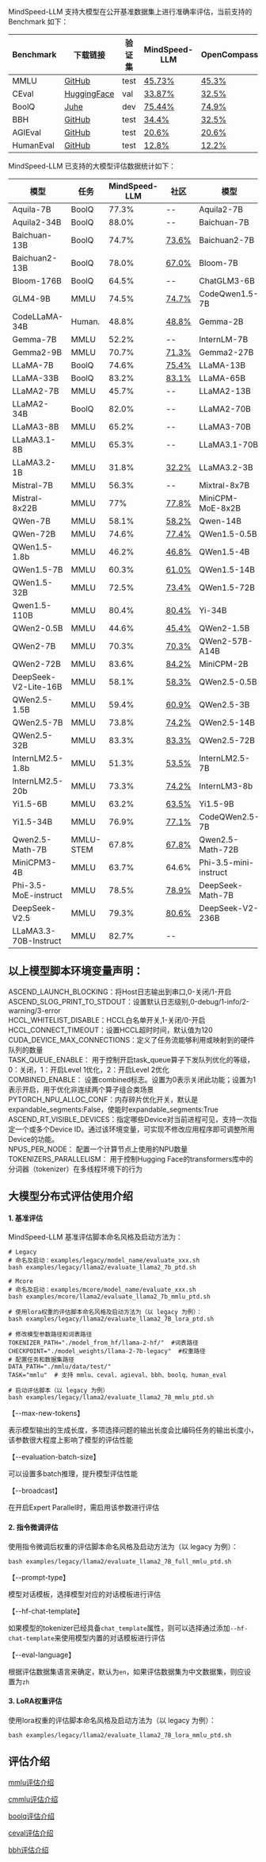 MindSpeed-LLM 支持大模型在公开基准数据集上进行准确率评估，当前支持的 Benchmark 如下：

| Benchmark | 下载链接                                                     | 验证集 | MindSpeed-LLM                                                | OpenCompass                                                  |
| --------- | ------------------------------------------------------------ | ------ | ------------------------------------------------------------ | ------------------------------------------------------------ |
| MMLU      | [GitHub](https://people.eecs.berkeley.edu/~hendrycks/data.tar) | test   | [45.73%](../../examples/mcore/llama2/evaluate_llama2_7b_mmlu_ptd.sh) | [45.3%](https://hub.opencompass.org.cn/dataset-detail/MMLU)  |
| CEval     | [HuggingFace](https://huggingface.co/datasets/ceval/ceval-exam/blob/main/ceval-exam.zip) | val    | [33.87%](../../examples/mcore/llama2/evaluate_llama2_7b_ceval_ptd.sh) | [32.5%](https://hub.opencompass.org.cn/dataset-detail/C-Eval) |
| BoolQ     | [Juhe](https://www.juhe.cn/market/product/id/10243)          | dev    | [75.44%](../../examples/mcore/llama2/evaluate_llama2_7b_boolq_ptd.sh) | [74.9%](https://hub.opencompass.org.cn/dataset-detail/BoolQ) |
| BBH       | [GitHub](https://github.com/suzgunmirac/BIG-Bench-Hard/tree/main/bbh) | test   | [34.4%](../../examples/mcore/llama2/evaluate_llama2_7b_bbh_ptd.sh) | [32.5%](https://hub.opencompass.org.cn/dataset-detail/BBH)   |
| AGIEval   | [GitHub](https://github.com/ruixiangcui/AGIEval/tree/main)   | test   | [20.6%](../../examples/mcore/llama2/evaluate_llama2_7b_agieval_ptd.sh) | [20.6%](https://hub.opencompass.org.cn/dataset-detail/AGIEval) |
| HumanEval | [GitHub](https://github.com/openai/human-eval/tree/master/data) | test   | [12.8%](../../examples/mcore/llama2/evaluate_llama2_7b_humaneval_ptd.sh) | [12.2%](https://hub.opencompass.org.cn/dataset-detail/HumanEval) |


MindSpeed-LLM 已支持的大模型评估数据统计如下：


| 模型                   | 任务     | MindSpeed-LLM | 社区                                                                    | 模型               | 任务     | MindSpeed-LLM | 社区                                                                                 |
|----------------------|--------|-----------|-----------------------------------------------------------------------|------------------|--------|-----------|------------------------------------------------------------------------------------|
| Aquila-7B            | BoolQ  | 77.3%     | --                                                                    | Aquila2-7B       | BoolQ  | 77.8%     | --                                                                                 |
| Aquila2-34B          | BoolQ  | 88.0%     | --                                                                    | Baichuan-7B      | BoolQ  | 69.0%     | [67.0%](https://hub.opencompass.org.cn/dataset-detail/BoolQ)                       |
| Baichuan-13B         | BoolQ  | 74.7%     | [73.6%](https://hub.opencompass.org.cn/dataset-detail/BoolQ)          | Baichuan2-7B     | BoolQ  | 70.0%     | [63.2%](https://hub.opencompass.org.cn/dataset-detail/BoolQ)                       |
| Baichuan2-13B        | BoolQ  | 78.0%     | [67.0%](https://hub.opencompass.org.cn/dataset-detail/BoolQ)          | Bloom-7B         | MMLU   | 25.1%     | --                                                                                 |
| Bloom-176B           | BoolQ  | 64.5%     | --                                                                    | ChatGLM3-6B      | MMLU   | 61.5%     | --                                                                                 |
| GLM4-9B              | MMLU   | 74.5%     | [74.7%](https://huggingface.co/THUDM/glm-4-9b)                        | CodeQwen1.5-7B   | Human. | 54.8%     | [51.8%](https://qwenlm.github.io/zh/blog/codeqwen1.5/)                             |
| CodeLLaMA-34B        | Human. | 48.8%     | [48.8%](https://paperswithcode.com/sota/code-generation-on-humaneval) | Gemma-2B         | MMLU   | 39.6%     | --                                                                                 |
| Gemma-7B             | MMLU   | 52.2%     | --                                                                    | InternLM-7B      | MMLU   | 48.7%     | [51.0%](https://huggingface.co/internlm/internlm-7b)                               |
| Gemma2-9B            | MMLU   | 70.7%     | [71.3%](https://huggingface.co/google/gemma-2-9b)                     | Gemma2-27B       | MMLU   | 75.5%     | [75.2%](https://huggingface.co/google/gemma-2-27b)                                 |
| LLaMA-7B             | BoolQ  | 74.6%     | [75.4%](https://hub.opencompass.org.cn/dataset-detail/BoolQ)          | LLaMA-13B        | BoolQ  | 79.6%     | [78.7%](https://hub.opencompass.org.cn/dataset-detail/BoolQ)                       |
| LLaMA-33B            | BoolQ  | 83.2%     | [83.1%](https://paperswithcode.com/sota/question-answering-on-boolq)  | LLaMA-65B        | BoolQ  | 85.7%     | [86.6%](https://paperswithcode.com/sota/question-answering-on-boolq)               |
| LLaMA2-7B            | MMLU   | 45.7%     | --                                                                    | LLaMA2-13B       | BoolQ  | 82.2%     | [81.7%](https://paperswithcode.com/sota/question-answering-on-boolq)               |
| LLaMA2-34B           | BoolQ  | 82.0%     | --                                                                    | LLaMA2-70B       | BoolQ  | 86.4%     | --                                                                                 |
| LLaMA3-8B            | MMLU   | 65.2%     | --                                                                    | LLaMA3-70B       | BoolQ  | 78.4%     | --                                                                                 |
| LLaMA3.1-8B          | MMLU   | 65.3%     | --                                                                    | LLaMA3.1-70B     | MMLU   | 81.8%     | --                                                                                 |
| LLaMA3.2-1B          | MMLU   | 31.8%     | [32.2%](https://modelscope.cn/models/LLM-Research/Llama-3.2-1B)       | LLaMA3.2-3B      | MMLU   | 56.3%     | [58.0%](https://modelscope.cn/models/LLM-Research/Llama-3.2-3B)                    |
| Mistral-7B           | MMLU   | 56.3%     | --                                                                    | Mixtral-8x7B     | MMLU   | 70.6%     | [70.6%](https://paperswithcode.com/sota/multi-task-language-understanding-on-mmlu) |
| Mistral-8x22B        | MMLU   | 77%       | [77.8%](https://mistral.ai/news/mixtral-8x22b/)                       | MiniCPM-MoE-8x2B | BoolQ  | 83.9%     | --                                                                                 |
| QWen-7B              | MMLU   | 58.1%     | [58.2%](https://huggingface.co/Qwen/Qwen-7B)                          | Qwen-14B         | MMLU   | 65.3%     | [66.3%](https://huggingface.co/Qwen/Qwen-14B)                                      |
| QWen-72B             | MMLU   | 74.6%     | [77.4%](https://huggingface.co/Qwen/Qwen-72B)                         | QWen1.5-0.5B     | MMLU   | 39.1%     | --                                                                                 |
| QWen1.5-1.8b         | MMLU   | 46.2%     | [46.8%](https://qwenlm.github.io/zh/blog/qwen1.5/)                    | QWen1.5-4B       | MMLU   | 59.0%     | [56.1%](https://qwenlm.github.io/zh/blog/qwen1.5)                                  |
| QWen1.5-7B           | MMLU   | 60.3%     | [61.0%](https://qwenlm.github.io/zh/blog/qwen1.5/)                    | QWen1.5-14B      | MMLU   | 67.3%     | [67.6%](https://qwenlm.github.io/zh/blog/qwen1.5)                                  |
| QWen1.5-32B          | MMLU   | 72.5%     | [73.4%](https://huggingface.co/Qwen/Qwen-72B)                         | QWen1.5-72B      | MMLU   | 76.4%     | [77.5%](https://qwenlm.github.io/zh/blog/qwen1.5)                                  |
| Qwen1.5-110B         | MMLU   | 80.4%     | [80.4%](https://qwenlm.github.io/zh/blog/qwen1.5-110b/)               | Yi-34B           | MMLU   | 76.3%     | [75.8%](https://hub.opencompass.org.cn/dataset-detail/MMLU)                        |
| QWen2-0.5B           | MMLU   | 44.6%     | [45.4%](https://qwenlm.github.io/zh/blog/qwen2/)                      | QWen2-1.5B       | MMLU   | 54.7%     | [56.5%](https://qwenlm.github.io/zh/blog/qwen2/)                                   |
| QWen2-7B             | MMLU   | 70.3%     | [70.3%](https://qwenlm.github.io/zh/blog/qwen2/)                      | QWen2-57B-A14B   | MMLU   | 75.6%     | [76.5%](https://qwenlm.github.io/zh/blog/qwen2/)                                   |
| QWen2-72B            | MMLU   | 83.6%     | [84.2%](https://qwenlm.github.io/zh/blog/qwen2/)                      | MiniCPM-2B       | MMLU   | 51.6%     | [53.4%](https://github.com/OpenBMB/MiniCPM?tab=readme-ov-file#3)                   |
| DeepSeek-V2-Lite-16B | MMLU   | 58.1%     | [58.3%](https://huggingface.co/deepseek-ai/DeepSeek-V2-Lite)          | QWen2.5-0.5B     | MMLU   | 47.67%    | [47.5%](https://qwenlm.github.io/blog/qwen2.5-llm/)                                |
| QWen2.5-1.5B         | MMLU   | 59.4%     | [60.9%](https://qwenlm.github.io/blog/qwen2.5-llm/)                   | QWen2.5-3B       | MMLU   | 65.6%     | [65.6%](https://qwenlm.github.io/blog/qwen2.5-llm/)                                |
| QWen2.5-7B           | MMLU   | 73.8%     | [74.2%](https://qwenlm.github.io/blog/qwen2.5-llm/)                   | QWen2.5-14B      | MMLU   | 79.4%     | [79.7%](https://qwenlm.github.io/blog/qwen2.5-llm/)                                |
| QWen2.5-32B          | MMLU   | 83.3%     | [83.3%](https://qwenlm.github.io/blog/qwen2.5-llm/)                   | QWen2.5-72B      | MMLU   | 85.59%    | [86.1%](https://qwenlm.github.io/blog/qwen2.5-llm/)                                |
| InternLM2.5-1.8b     | MMLU   | 51.3%     | [53.5%](https://huggingface.co/internlm/internlm2_5-1_8b)             | InternLM2.5-7B   | MMLU   | 71.6%     | [71.6%](https://huggingface.co/internlm/internlm2_5-7b)                            |
| InternLM2.5-20b      | MMLU   | 73.3%     | [74.2%](https://huggingface.co/internlm/internlm2_5-20b)              | InternLM3-8b     | MMLU   | 76.6%     | [76.6%](https://huggingface.co/internlm/internlm3-8b-instruct)                     |
| Yi1.5-6B             | MMLU   | 63.2%     | [63.5%](https://huggingface.co/01-ai/Yi-1.5-6B/tree/main)             | Yi1.5-9B         | MMLU   | 69.2%     | [69.5%](https://huggingface.co/01-ai/Yi-1.5-9B/tree/main)                          |
| Yi1.5-34B            | MMLU   | 76.9%     | [77.1%](https://huggingface.co/01-ai/Yi-1.5-34B/tree/main)            | CodeQWen2.5-7B   | Human. | 66.5%     | [61.6%](https://modelscope.cn/models/Qwen/Qwen2.5-Coder-7B)                        |
| Qwen2.5-Math-7B      |MMLU-STEM| 67.8%    | [67.8%](https://github.com/QwenLM/Qwen2.5-Math/tree/main/)            | Qwen2.5-Math-72B |MMLU-STEM| 83.7%    | [82.8%](https://github.com/QwenLM/Qwen2.5-Math/tree/main/)                         |
| MiniCPM3-4B          | MMLU   | 63.7%     | 64.6%                                                                 | Phi-3.5-mini-instruct | MMLU   | 64.39%    | 64.34%                                                                        |
| Phi-3.5-MoE-instruct | MMLU   | 78.5%     | [78.9%](https://huggingface.co/microsoft/Phi-3.5-MoE-instruct)        | DeepSeek-Math-7B  |MMLU-STEM| 56.5%   | [56.5%](https://github.com/deepseek-ai/DeepSeek-Math)                              |
| DeepSeek-V2.5        | MMLU   | 79.3%     | [80.6%](https://github.com/deepseek-ai/DeepSeek-V3)                   | DeepSeek-V2-236B | MMLU   | 78.1%     | [78.5%](https://huggingface.co/deepseek-ai/DeepSeek-V2)                            |
| LLaMA3.3-70B-Instruct | MMLU   | 82.7%     | --                                                                    |

## 以上模型脚本环境变量声明：
ASCEND_LAUNCH_BLOCKING：将Host日志输出到串口,0-关闭/1-开启<br>
ASCEND_SLOG_PRINT_TO_STDOUT：设置默认日志级别,0-debug/1-info/2-warning/3-error<br>
HCCL_WHITELIST_DISABLE：HCCL白名单开关,1-关闭/0-开启<br>
HCCL_CONNECT_TIMEOUT：设置HCCL超时时间，默认值为120<br>
CUDA_DEVICE_MAX_CONNECTIONS：定义了任务流能够利用或映射到的硬件队列的数量<br>
TASK_QUEUE_ENABLE： 用于控制开启task_queue算子下发队列优化的等级，0：关闭，1：开启Level 1优化，2：开启Level 2优化<br>
COMBINED_ENABLE： 设置combined标志。设置为0表示关闭此功能；设置为1表示开启，用于优化非连续两个算子组合类场景<br>
PYTORCH_NPU_ALLOC_CONF：内存碎片优化开关，默认是expandable_segments:False，使能时expandable_segments:True<br>
ASCEND_RT_VISIBLE_DEVICES：指定哪些Device对当前进程可见，支持一次指定一个或多个Device ID。通过该环境变量，可实现不修改应用程序即可调整所用Device的功能。<br>
NPUS_PER_NODE： 配置一个计算节点上使用的NPU数量<br>
TOKENIZERS_PARALLELISM： 用于控制Hugging Face的transformers库中的分词器（tokenizer）在多线程环境下的行为<br>

## 大模型分布式评估使用介绍

####  1. 基准评估
MindSpeed-LLM 基准评估脚本命名风格及启动方法为：
```shell
# Legacy
# 命名及启动：examples/legacy/model_name/evaluate_xxx.sh
bash examples/legacy/llama2/evaluate_llama2_7b_ptd.sh

# Mcore
# 命名及启动：examples/mcore/model_name/evaluate_xxx.sh
bash examples/mcore/llama2/evaluate_llama2_7b_mmlu_ptd.sh

# 使用lora权重的评估脚本命名风格及启动方法为（以 legacy 为例）：
bash examples/legacy/llama2/evaluate_llama2_7B_lora_ptd.sh
```

```shell
# 修改模型参数路径和词表路径
TOKENIZER_PATH="./model_from_hf/llama-2-hf/"  #词表路径
CHECKPOINT="./model_weights/llama-2-7b-legacy"  #权重路径
# 配置任务和数据集路径
DATA_PATH="./mmlu/data/test/"
TASK="mmlu"  # 支持 mmlu、ceval、agieval、bbh、boolq、human_eval

# 启动评估脚本（以 legacy 为例）
bash examples/legacy/llama2/evaluate_llama2_7B_mmlu_ptd.sh
```

【--max-new-tokens】

表示模型输出的生成长度，多项选择问题的输出长度会比编码任务的输出长度小，该参数很大程度上影响了模型的评估性能


【--evaluation-batch-size】

可以设置多batch推理，提升模型评估性能

【--broadcast】

在开启Expert Parallel时，需启用该参数进行评估


####  2. 指令微调评估

使用指令微调后权重的评估脚本命名风格及启动方法为（以 legacy 为例）：

```shell
bash examples/legacy/llama2/evaluate_llama2_7B_full_mmlu_ptd.sh
```

【--prompt-type】

模型对话模板，选择模型对应的对话模板进行评估

【--hf-chat-template】

如果模型的tokenizer已经具备`chat_template`属性，则可以选择通过添加`--hf-chat-template`来使用模型内置的对话模板进行评估

【--eval-language】

根据评估数据集语言来确定，默认为`en`，如果评估数据集为中文数据集，则应设置为`zh`

####  3. LoRA权重评估

使用lora权重的评估脚本命名风格及启动方法为（以 legacy 为例）：

```shell
bash examples/legacy/llama2/evaluate_llama2_7B_lora_mmlu_ptd.sh
```

## 评估介绍
[mmlu评估介绍](../../docs/evaluation/mmlu_evaluation.md)

[cmmlu评估介绍](../../docs/evaluation/cmmlu_evaluation.md)

[boolq评估介绍](../../docs/evaluation/boolq_evaluation.md)

[ceval评估介绍](../../docs/evaluation/ceval_evaluation.md)

[bbh评估介绍](../../docs/evaluation/bbh_evaluation.md)
